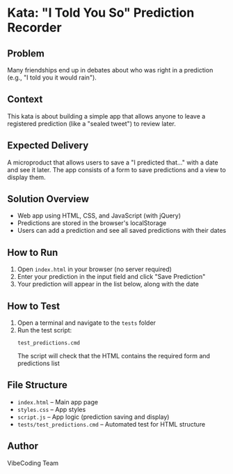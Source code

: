 # Kata: "I Told You So" Prediction Recorder

## Problem
Many friendships end up in debates about who was right in a prediction (e.g., "I told you it would rain").

## Context
This kata is about building a simple app that allows anyone to leave a registered prediction (like a "sealed tweet") to review later.

## Expected Delivery
A microproduct that allows users to save a "I predicted that..." with a date and see it later. The app consists of a form to save predictions and a view to display them.

## Solution Overview
- Web app using HTML, CSS, and JavaScript (with jQuery)
- Predictions are stored in the browser's localStorage
- Users can add a prediction and see all saved predictions with their dates

## How to Run
1. Open `index.html` in your browser (no server required)
2. Enter your prediction in the input field and click "Save Prediction"
3. Your prediction will appear in the list below, along with the date

## How to Test
1. Open a terminal and navigate to the `tests` folder
2. Run the test script:
   ```
   test_predictions.cmd
   ```
   The script will check that the HTML contains the required form and predictions list

## File Structure
- `index.html` – Main app page
- `styles.css` – App styles
- `script.js` – App logic (prediction saving and display)
- `tests/test_predictions.cmd` – Automated test for HTML structure

## Author
VibeCoding Team

